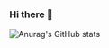 ### Hi there 👋

![Anurag's GitHub stats](https://github-readme-stats-izoloxs-projects.vercel.app/api?username=izolox&hide=contribs,prs)

